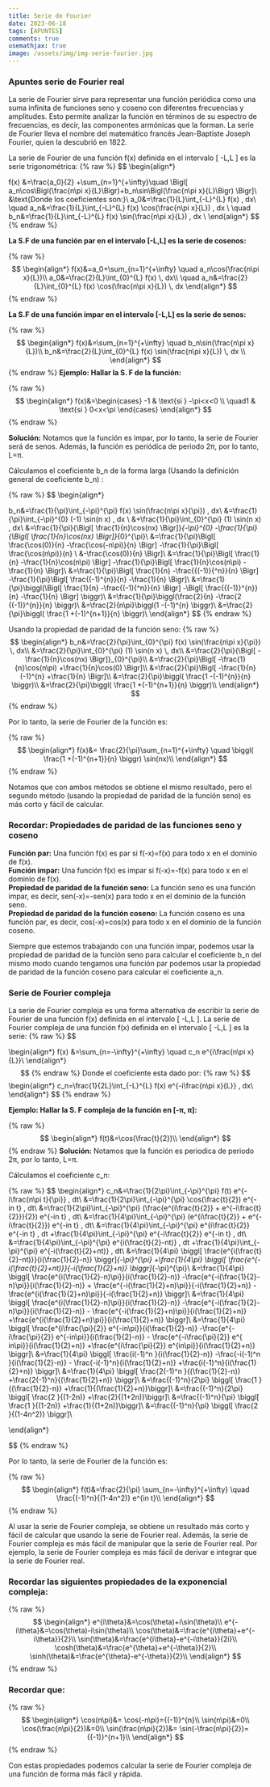 ```yaml
---
title: Serie de Fourier 
date: 2023-06-18
tags: [APUNTES]
comments: true
usemathjax: true
image: /assets/img/img-serie-fourier.jpg
---
```

### Apuntes serie de Fourier real
La serie de Fourier sirve para representar una función periódica como una suma infinita de funciones seno y coseno con diferentes frecuencias y amplitudes. Esto permite analizar la función en términos de su espectro de frecuencias, es decir, las componentes armónicas que la forman. La serie de Fourier lleva el nombre del matemático francés Jean-Baptiste Joseph Fourier, quien la descubrió en 1822. 

La serie de Fourier de una función f(x) definida en el intervalo [ -L,L ] es la serie trigonométrica:
{% raw %}
$$
\begin{align*}
 
f(x) &=\frac{a_0}{2} +\sum_{n=1}^{+\infty}\quad \Bigl[ a_n\cos\Bigl(\frac{n\pi x}{L}\Bigr)+b_n\sin\Bigl(\frac{n\pi x}{L}\Bigr) \Bigr]\\
&\text{Donde los coeficientes son:}\\
a_0&=\frac{1}{L}\int_{-L}^{L} f(x) \, dx\\ \quad a_n&=\frac{1}{L}\int_{-L}^{L} f(x) \cos(\frac{n\pi x}{L}) \, dx
\\ \quad b_n&=\frac{1}{L}\int_{-L}^{L} f(x) \sin(\frac{n\pi x}{L}) \, dx \\
\end{align*}
$$
{% endraw %}

**La S.F de una función par en el intervalo [-L,L] es la serie de cosenos:**




{% raw %}
$$
\begin{align*}
f(x)&=a_0+\sum_{n=1}^{+\infty} \quad a_n\cos(\frac{n\pi x}{L})\\
a_0&=\frac{2}{L}\int_{0}^{L} f(x) \, dx\\ \quad a_n&=\frac{2}{L}\int_{0}^{L} f(x) \cos(\frac{n\pi x}{L}) \, dx
\end{align*}
$$
{% endraw %}

**La S.F de una función impar en el intervalo [-L,L] es la serie de senos:**

{% raw %}
$$
\begin{align*}
 f(x)&=\sum_{n=1}^{+\infty} \quad b_n\sin(\frac{n\pi x}{L})\\
 b_n&=\frac{2}{L}\int_{0}^{L} f(x) \sin(\frac{n\pi x}{L}) \, dx \\
\end{align*}
$$
{% endraw %}
**Ejemplo: Hallar la S. F de la función:**


{% raw %}
$$
\begin{align*}
f(x)&=\begin{cases} -1 & \text{si } -\pi<x<0 \\ \quad1 & \text{si } 0<x<\pi \end{cases}
\end{align*}
$$
{% endraw %}

**Solución:**
Notamos que la función es impar, por lo tanto, la serie de Fourier será de senos. Además, la función es periódica de periodo 2π, por lo tanto, L=π. <br>

Cálculamos el coeficiente b_n de la forma larga (Usando la definición general de coeficiente b_n) :

{% raw %}
$$
\begin{align*}

b_n&=\frac{1}{\pi}\int_{-\pi}^{\pi} f(x) \sin(\frac{n\pi x}{\pi}) \, dx\\
&=\frac{1}{\pi}\int_{-\pi}^{0} (-1) \sin(n x) \, dx \\
&+\frac{1}{\pi}\int_{0}^{\pi} (1) \sin(n x) \, dx\\
&=\frac{1}{\pi}{\Bigl[ \frac{1}{n}\cos(nx) \Bigr]}_{-\pi}^{0} -\frac{1}{\pi}{\Bigl[ \frac{1}{n}\cos(nx) \Bigr]}_{0}^{\pi}\\
&=\frac{1}{\pi}\Bigl[ \frac{\cos(0)}{n} -\frac{\cos(-n\pi)}{n} \Bigr] -\frac{1}{\pi}\Bigl[ \frac{\cos(n\pi)}{n} \\
&-\frac{\cos(0)}{n} \Bigr]\\
&=\frac{1}{\pi}\Bigl[ \frac{1}{n} -\frac{1}{n}\cos(n\pi) \Bigr] -\frac{1}{\pi}\Bigl[ \frac{1}{n}\cos(n\pi) -\frac{1}{n} \Bigr]\\
&=\frac{1}{\pi}\Bigl[ \frac{1}{n} -\frac{{(-1)}{^n}}{n} \Bigr] -\frac{1}{\pi}\Bigl[ \frac{(-1)^{n}}{n} -\frac{1}{n} \Bigr]\\
&=\frac{1}{\pi}\biggl(\Bigl[ \frac{1}{n} -\frac{(-1){^n}}{n} \Bigr] -\Bigl[ \frac{{(-1)}^{n}}{n} -\frac{1}{n} \Bigr] \biggr)\\
&=\frac{1}{\pi}\biggl(\frac{2}{n} -\frac{2 {(-1)}^{n}}{n} \biggr)\\
&=\frac{2}{n\pi}\biggl(1 -(-1)^{n} \biggr)\\
&=\frac{2}{\pi}\biggl( \frac{1 +(-1)^{n+1}}{n} \biggr)\\
\end{align*}
$$
{% endraw %}

Usando la propiedad de paridad de la función seno:
{% raw %}
$$
\begin{align*}
b_n&=\frac{2}{\pi}\int_{0}^{\pi} f(x) \sin(\frac{n\pi x}{\pi}) \, dx\\
&=\frac{2}{\pi}\int_{0}^{\pi} (1) \sin(n x) \, dx\\
&=\frac{2}{\pi}{\Bigl[ -\frac{1}{n}\cos(nx) \Bigr]}_{0}^{\pi}\\
&=\frac{2}{\pi}\Bigl[ -\frac{1}{n}\cos(n\pi) +\frac{1}{n}\cos(0) \Bigr]\\
&=\frac{2}{\pi}\Bigl[ -\frac{1}{n}(-1)^{n} +\frac{1}{n} \Bigr]\\
&=\frac{2}{\pi}\biggl( \frac{1 -(-1)^{n}}{n} \biggr)\\
&=\frac{2}{\pi}\biggl( \frac{1 +(-1)^{n+1}}{n} \biggr)\\
\end{align*}
$$
{% endraw %}




Por lo tanto, la serie de Fourier de la función es:


{% raw %}
$$
\begin{align*}
f(x)&= \frac{2}{\pi}\sum_{n=1}^{+\infty} \quad \biggl( \frac{1 +(-1)^{n+1}}{n} \biggr) \sin(nx)\\
\end{align*}
$$
{% endraw %}

Notamos que con ambos métodos se obtiene el mismo resultado, pero el segundo método (usando la propiedad de paridad de la función seno) es más corto y fácil de calcular.
### Recordar: Propiedades de paridad de las funciones seno y coseno
**Función par:** Una función f(x) es par si f(-x)=f(x) para todo x en el dominio de f(x).<br>
**Función impar:** Una función f(x) es impar si f(-x)=-f(x) para todo x en el dominio de f(x).<br>
**Propiedad de paridad de la función seno:** La función seno es una función impar, es decir, sen(-x)=-sen(x) para todo x en el dominio de la función seno.<br>
**Propiedad de paridad de la función coseno:** La función coseno es una función par, es decir, cos(-x)=cos(x) para todo x en el dominio de la función coseno.<br>


 Siempre que estemos trabajando con una función impar, podemos usar la propiedad de paridad de la función seno para calcular el coeficiente b_n del mismo modo cuando tengamos una función par podemos usar la propiedad de paridad de la función coseno para calcular el coeficiente a_n.

### Serie de Fourier compleja
La serie de Fourier compleja es una forma alternativa de escribir la serie de Fourier de una función f(x) definida en el intervalo [ -L,L ]. La serie de Fourier compleja de una función f(x) definida en el intervalo [ -L,L ] es la serie:
{% raw %}
$$

\begin{align*}
f(x) &=\sum_{n=-\infty}^{+\infty} \quad c_n e^{i\frac{n\pi x}{L}}\\
\end{align*}
$$
{% endraw %}
Donde el coeficiente esta dado por:
{% raw %}
$$
\begin{align*}
c_n=\frac{1}{2L}\int_{-L}^{L} f(x) e^{-i\frac{n\pi x}{L}} \, dx\\
\end{align*}
$$
{% endraw %}

**Ejemplo: Hallar la S. F compleja de la función en [-π, π]:**
    
{% raw %}
$$
\begin{align*}
f(t)&=\cos(\frac{t}{2})\\
\end{align*}
$$
{% endraw %}
**Solución:**
Notamos que la función es periodica de periodo 2π, por lo tanto, L=π. <br>

Cálculamos el coeficiente c_n:

{% raw %}
$$
\begin{align*}
c_n&=\frac{1}{2\pi}\int_{-\pi}^{\pi} f(t) e^{-i\frac{n\pi t}{\pi}} \, dt\\
&=\frac{1}{2\pi}\int_{-\pi}^{\pi} \cos(\frac{t}{2}) e^{-in t} \, dt\\
&=\frac{1}{2\pi}\int_{-\pi}^{\pi} (\frac{e^{i\frac{t}{2}} + e^{-i\frac{t}{2}}}{2})  e^{-in t} \, dt\\
&=\frac{1}{4\pi}\int_{-\pi}^{\pi} (e^{i\frac{t}{2}} + e^{-i\frac{t}{2}})  e^{-in t} \, dt\\
&=\frac{1}{4\pi}\int_{-\pi}^{\pi} e^{i\frac{t}{2}} e^{-in t} \, dt +\frac{1}{4\pi}\int_{-\pi}^{\pi} e^{-i\frac{t}{2}} e^{-in t} \, dt\\
&=\frac{1}{4\pi}\int_{-\pi}^{\pi} e^{i(\frac{t}{2}-nt)} \, dt +\frac{1}{4\pi}\int_{-\pi}^{\pi} e^{-i(\frac{t}{2}+nt)} \, dt\\
&=\frac{1}{4\pi} \biggl[ \frac{e^{i(\frac{t}{2}-nt)}}{i(\frac{1}{2}-n)} \biggr]_{-\pi}^{\pi} +\frac{1}{4\pi} \biggl[ \frac{e^{-i(\frac{t}{2}+nt)}}{-i(\frac{1}{2}+n)} \biggr]_{-\pi}^{\pi}\\
&=\frac{1}{4\pi} \biggl[ \frac{e^{i(\frac{1}{2}-n)\pi}}{i(\frac{1}{2}-n)} -\frac{e^{-i(\frac{1}{2}-n)\pi}}{i(\frac{1}{2}-n)}  + \frac{e^{-i(\frac{1}{2}+n)\pi}}{-i(\frac{1}{2}+n)} -\frac{e^{i(\frac{1}{2}+n)\pi}}{-i(\frac{1}{2}+n)} \biggr]\\
&=\frac{1}{4\pi} \biggl[ \frac{e^{i(\frac{1}{2}-n)\pi}}{i(\frac{1}{2}-n)} -\frac{e^{-i(\frac{1}{2}-n)\pi}}{i(\frac{1}{2}-n)}  - \frac{e^{-i(\frac{1}{2}+n)\pi}}{i(\frac{1}{2}+n)} +\frac{e^{i(\frac{1}{2}+n)\pi}}{i(\frac{1}{2}+n)} \biggr]\\
&=\frac{1}{4\pi} \biggl[ \frac{e^{i\frac{\pi}{2}} e^{-in\pi}}{i(\frac{1}{2}-n)} -\frac{e^{-i\frac{\pi}{2}} e^{-in\pi}}{i(\frac{1}{2}-n)}  - \frac{e^{-i\frac{\pi}{2}} e^{ in\pi}}{i(\frac{1}{2}+n)} +\frac{e^{i\frac{\pi}{2}} e^{in\pi}}{i(\frac{1}{2}+n)} \biggr]\\
&=\frac{1}{4\pi} \biggl[ \frac{i(-1)^n }{i(\frac{1}{2}-n)} -\frac{-i(-1)^n }{i(\frac{1}{2}-n)}  - \frac{-i(-1)^n}{i(\frac{1}{2}+n)} +\frac{i(-1)^n}{i(\frac{1}{2}+n)} \biggr]\\
&=\frac{1}{4\pi} \biggl[ \frac{2(-1)^n }{(\frac{1}{2}-n)} +\frac{2(-1)^n}{(\frac{1}{2}+n)} \biggr]\\
&=\frac{(-1)^n}{2\pi} \biggl[ \frac{1 }{(\frac{1}{2}-n)} +\frac{1}{(\frac{1}{2}+n)}\biggr]\\
&=\frac{(-1)^n}{2\pi} \biggl[ \frac{2 }{(1-2n)} +\frac{2}{(1+2n)}\biggr]\\
&=\frac{(-1)^n}{\pi} \biggl[ \frac{1 }{(1-2n)} +\frac{1}{(1+2n)}\biggr]\\
&=\frac{(-1)^n}{\pi} \biggl[ \frac{2 }{(1-4n^2)} \biggr]\\

\end{align*}


$$
{% endraw %}

Por lo tanto, la serie de Fourier de la función es:

{% raw %}
$$
\begin{align*}
f(t)&=\frac{2}{\pi} \sum_{n=-\infty}^{+\infty} \quad \frac{(-1)^n}{(1-4n^2)} e^{in t}\\
\end{align*}
$$
{% endraw %}

Al usar la serie de Fourier compleja, se obtiene un resultado más corto y fácil de calcular que usando la serie de Fourier real. Además, la serie de Fourier compleja es más fácil de manipular que la serie de Fourier real. Por ejemplo, la serie de Fourier compleja es más fácil de derivar e integrar que la serie de Fourier real.

### Recordar las siguientes propiedades de la exponencial compleja:
{% raw %}
$$
\begin{align*}
e^{i\theta}&=\cos(\theta)+i\sin(\theta)\\
e^{-i\theta}&=\cos(\theta)-i\sin(\theta)\\
\cos(\theta)&=\frac{e^{i\theta}+e^{-i\theta}}{2}\\
\sin(\theta)&=\frac{e^{i\theta}-e^{-i\theta}}{2i}\\
\cosh(\theta)&=\frac{e^{\theta}+e^{-\theta}}{2}\\
\sinh(\theta)&=\frac{e^{\theta}-e^{-\theta}}{2}\\
\end{align*}
$$
{% endraw %}
### Recordar que:
{% raw %}
$$
\begin{align*}
\cos(n\pi)&= \cos(-n\pi)={(-1)}^{n}\\
\sin(n\pi)&=0\\
\cos(\frac{n\pi}{2})&=0\\
\sin(\frac{n\pi}{2})&= \sin(-\frac{n\pi}{2})={(-1)}^{n+1}\\
\end{align*}
$$
{% endraw %}

Con estas propiedades podemos calcular la serie de Fourier compleja de una función de forma más fácil y rápida.

